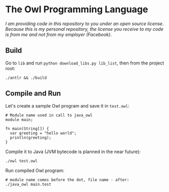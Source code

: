 # The Owl Programming Language

_I am providing code in this repository to you under an open source license._
_Because this is my personal repository,_
_the license you receive to my code is from me and not from my employer (Facebook)_.

## Build
Go to `lib` and run `python download_libs.py lib_list`, then from the project root:

```
./antlr && ./build
```

## Compile and Run
Let's create a sample Owl program and save it in `test.owl`:
```
# Module name used in call to java_owl
module main;

fn main(String[]) {
  var greeting = "hello world";
  println(greeting);
}
```
Compile it to Java (JVM bytecode is planned in the near future):
```
./owl test.owl
```
Run compiled Owl program:
```
# module name comes before the dot, file name - after:
./java_owl main.test
```
